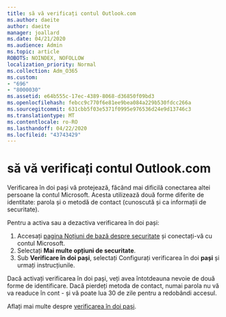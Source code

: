 ```yaml
---
title: să vă verificați contul Outlook.com
ms.author: daeite
author: daeite
manager: joallard
ms.date: 04/21/2020
ms.audience: Admin
ms.topic: article
ROBOTS: NOINDEX, NOFOLLOW
localization_priority: Normal
ms.collection: Adm_O365
ms.custom:
- "696"
- "8000030"
ms.assetid: e64b555c-17ec-4389-8068-d36850f09bd3
ms.openlocfilehash: febcc9c770f6e81ee9bea084a229b530fdcc266a
ms.sourcegitcommit: 631cbb5f03e5371f0995e976536d24e9d13746c3
ms.translationtype: MT
ms.contentlocale: ro-RO
ms.lasthandoff: 04/22/2020
ms.locfileid: "43743429"
---
```

# <a name="how-to-verify-your-outlookcom-account"></a>să vă verificați contul Outlook.com

Verificarea în doi pași vă protejează, făcând mai dificilă conectarea altei persoane la contul Microsoft. Acesta utilizează două forme diferite de identitate: parola și o metodă de contact (cunoscută și ca informații de securitate).
  
Pentru a activa sau a dezactiva verificarea în doi pași:
  
1. Accesați [pagina Noțiuni de bază despre securitate](https://go.microsoft.com/fwlink/?linkid=842325) și conectați-vă cu contul Microsoft.
2. Selectați **Mai multe opțiuni de securitate**.
3. Sub **Verificare în doi pași**, selectați Configurați verificarea în doi **pași** și urmați instrucțiunile.

Dacă activați verificarea în doi pași, veți avea întotdeauna nevoie de două forme de identificare. Dacă pierdeți metoda de contact, numai parola nu vă va readuce în cont - și vă poate lua 30 de zile pentru a redobândi accesul.
  
Aflați mai multe despre [verificarea în doi pași](https://go.microsoft.com/fwlink/?linkid=872270).
  